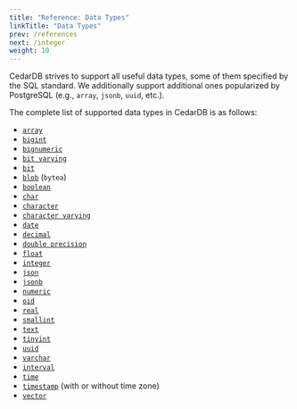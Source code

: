```yaml
---
title: "Reference: Data Types"
linkTitle: "Data Types"
prev: /references
next: /integer
weight: 10
---
```


CedarDB strives to support all useful data types, some of them specified by the SQL standard.
We additionally support additional ones popularized by PostgreSQL (e.g., `array`, `jsonb`, `uuid`, etc.).

The complete list of supported data types in CedarDB is as follows:

* [`array`](array)
* [`bigint`](integer)
* [`bignumeric`](numeric)
* [`bit varying`](bit)
* [`bit`](bit)
* [`blob`](blob) (`bytea`)
* [`boolean`](boolean)
* [`char`](text)
* [`character`](text)
* [`character varying`](text)
* [`date`](date)
* [`decimal`](numeric)
* [`double precision`](double)
* [`float`](double)
* [`integer`](integer)
* [`json`](json)
* [`jsonb`](json)
* [`numeric`](numeric)
* [`oid`](oid)
* [`real`](double)
* [`smallint`](integer)
* [`text`](text)
* [`tinyint`](integer)
* [`uuid`](uuid)
* [`varchar`](text)
* [`interval`](interval)
* [`time`](time)
* [`timestamp`](timestamp) (with or without time zone)
* [`vector`](vector)
